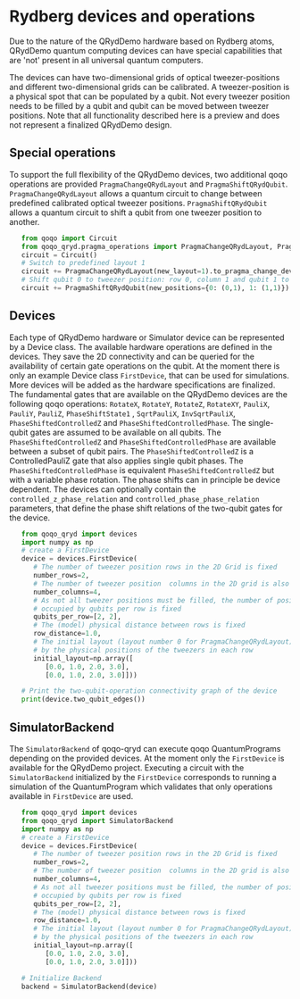 Rydberg devices and operations
==============================

Due to the nature of the QRydDemo hardware based on Rydberg atoms, QRydDemo quantum computing devices can have special capabilities that are 'not' present in all universal quantum computers.

The devices can have two-dimensional grids of optical tweezer-positions and different two-dimensional grids can be calibrated. A tweezer-position is a physical spot that can be populated by a qubit.
Not every tweezer position needs to be filled by a qubit and qubit can be moved between tweezer positions.
Note that all functionality described here is a preview and does not represent a finalized QRydDemo design.


Special operations
------------------

To support the full flexibility of the QRydDemo devices, two additional qoqo operations are provided ``PragmaChangeQRydLayout`` and ``PragmaShiftQRydQubit``.
``PragmaChangeQRydLayout`` allows a quantum circuit to change between predefined calibrated optical tweezer positions.
``PragmaShiftQRydQubit`` allows a quantum circuit to shift a qubit from one tweezer position to another.

```python
   from qoqo import Circuit
   from qoqo_qryd.pragma_operations import PragmaChangeQRydLayout, PragmaShiftQRydQubit
   circuit = Circuit()
   # Switch to predefined layout 1
   circuit += PragmaChangeQRydLayout(new_layout=1).to_pragma_change_device()
   # Shift qubit 0 to tweezer position: row 0, column 1 and qubit 1 to postion row 1, column 1
   circuit += PragmaShiftQRydQubit(new_positions={0: (0,1), 1: (1,1)}).to_pragma_change_device()
```


Devices
-------

Each type of QRydDemo hardware or Simulator device can be represented by a Device class.
The available hardware operations are defined in the devices. They save the 2D connectivity and can be queried for the availability of certain gate operations on the qubit.
At the moment there is only an example Device class ``FirstDevice``, that can be used for simulations. More devices will be added as the hardware specifications are finalized.
The fundamental gates that are available on the QRydDemo devices are the following qoqo operations: ``RotateX``, ``RotateY``, ``RotateZ``, ``RotateXY``, ``PauliX``,  ``PauliY``,  ``PauliZ``, ``PhaseShiftState1`` ,  ``SqrtPauliX``,  ``InvSqrtPauliX``, ``PhaseShiftedControlledZ`` and ``PhaseShiftedControlledPhase``.
The single-qubit gates are assumed to be available on all qubits. 
The ``PhaseShiftedControlledZ`` and ``PhaseShiftedControlledPhase`` are available between a subset of qubit pairs.
The ``PhaseShiftedControlledZ`` is a ControlledPauliZ gate that also applies single qubit phases.
The ``PhaseShiftedControlledPhase`` is equivalent ``PhaseShiftedControlledZ`` but with a variable phase rotation.
The phase shifts can in principle be device dependent.
The devices can optionally contain the ``controlled_z_phase_relation`` and ``controlled_phase_phase_relation`` parameters, that define the phase shift relations of the two-qubit gates for the device.

```python
   from qoqo_qryd import devices
   import numpy as np
   # create a FirstDevice
   device = devices.FirstDevice(
      # The number of tweezer position rows in the 2D Grid is fixed
      number_rows=2,
      # The number of tweezer position  columns in the 2D grid is also fixed
      number_columns=4,
      # As not all tweezer positions must be filled, the number of positions
      # occupied by qubits per row is fixed
      qubits_per_row=[2, 2],
      # The (model) physical distance between rows is fixed
      row_distance=1.0,
      # The initial layout (layout number 0 for PragmaChangeQRydLayout) is defined 
      # by the physical positions of the tweezers in each row
      initial_layout=np.array([
         [0.0, 1.0, 2.0, 3.0],
         [0.0, 1.0, 2.0, 3.0]]))

   # Print the two-qubit-operation connectivity graph of the device
   print(device.two_qubit_edges())
```


SimulatorBackend
----------------

The ``SimulatorBackend`` of qoqo-qryd can execute qoqo QuantumPrograms depending on the provided devices. At the moment only the ``FirstDevice`` is available for the QRydDemo project.
Executing a circuit with the ``SimulatorBackend`` initialized by the ``FirstDevice`` corresponds to running a simulation of the QuantumProgram which validates that only
operations available in ``FirstDevice`` are used.

```python
   from qoqo_qryd import devices
   from qoqo_qryd import SimulatorBackend
   import numpy as np
   # create a FirstDevice
   device = devices.FirstDevice(
      # The number of tweezer position rows in the 2D Grid is fixed
      number_rows=2,
      # The number of tweezer position  columns in the 2D grid is also fixed
      number_columns=4,
      # As not all tweezer positions must be filled, the number of positions
      # occupied by qubits per row is fixed
      qubits_per_row=[2, 2],
      # The (model) physical distance between rows is fixed
      row_distance=1.0,
      # The initial layout (layout number 0 for PragmaChangeQRydLayout) is defined 
      # by the physical positions of the tweezers in each row
      initial_layout=np.array([
         [0.0, 1.0, 2.0, 3.0],
         [0.0, 1.0, 2.0, 3.0]]))

   # Initialize Backend
   backend = SimulatorBackend(device)
```